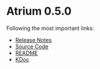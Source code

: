 # Atrium 0.5.0

Following the most important links:
- [Release Notes](https://github.com/robstoll/atrium/releases/tag/v0.5.0)
- [Source Code](https://github.com/robstoll/atrium/tree/v0.5.0)
- [README](https://github.com/robstoll/atrium/blob/v0.5.0/README.md)
- [KDoc](doc)